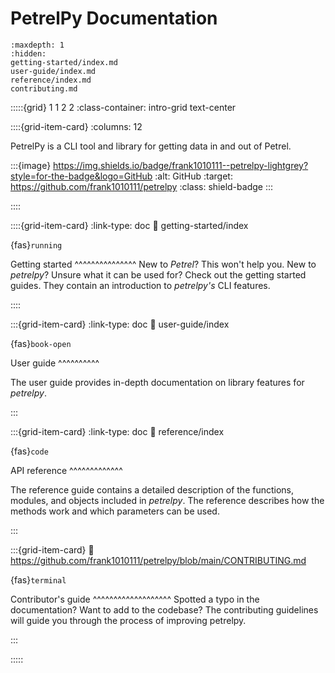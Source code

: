 # PetrelPy Documentation

```{toctree}
:maxdepth: 1
:hidden:
getting-started/index.md
user-guide/index.md
reference/index.md
contributing.md
```

:::::{grid} 1 1 2 2 :class-container: intro-grid text-center

::::{grid-item-card} :columns: 12

PetrelPy is a CLI tool and library for getting data in and out of Petrel.

:::{image}
https://img.shields.io/badge/frank1010111--petrelpy-lightgrey?style=for-the-badge&logo=GitHub
:alt: GitHub :target: https://github.com/frank1010111/petrelpy :class:
shield-badge :::

<!-- :::{image} https://img.shields.io/badge/-Try%20It%21-orange?style=for-the-badge
:alt: Try It!
:target: getting-started/try-petrelpy.html
:class: shield-badge
::: -->

::::

::::{grid-item-card} :link-type: doc :link: getting-started/index

{fas}`running`

Getting started ^^^^^^^^^^^^^^^ New to _Petrel_? This won't help you. New to
_petrelpy_? Unsure what it can be used for? Check out the getting started
guides. They contain an introduction to _petrelpy's_ CLI features.

::::

:::{grid-item-card} :link-type: doc :link: user-guide/index

{fas}`book-open`

User guide ^^^^^^^^^^

The user guide provides in-depth documentation on library features for
_petrelpy_.

:::

:::{grid-item-card} :link-type: doc :link: reference/index

{fas}`code`

API reference ^^^^^^^^^^^^^

The reference guide contains a detailed description of the functions, modules,
and objects included in _petrelpy_. The reference describes how the methods work
and which parameters can be used.

:::

:::{grid-item-card} :link:
https://github.com/frank1010111/petrelpy/blob/main/CONTRIBUTING.md

{fas}`terminal`

Contributor's guide ^^^^^^^^^^^^^^^^^^^ Spotted a typo in the documentation?
Want to add to the codebase? The contributing guidelines will guide you through
the process of improving petrelpy.

:::

:::::
